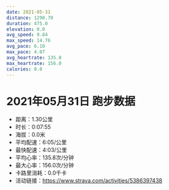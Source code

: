 ```yaml
---
date: 2021-05-31
distance: 1298.70
duration: 475.0
elevation: 0.0
avg_speed: 9.84
max_speed: 14.76
avg_pace: 6.10
max_pace: 4.07
avg_heartrate: 135.8
max_heartrate: 156.0
calories: 0.0
---
```


# 2021年05月31日 跑步数据

- 距离：1.30公里
- 时长：0:07:55
- 海拔：0.0米
- 平均配速：6:05/公里
- 最快配速：4:03/公里
- 平均心率：135.8次/分钟
- 最大心率：156.0次/分钟
- 卡路里消耗：0.0千卡
- 活动链接：https://www.strava.com/activities/5386397438
